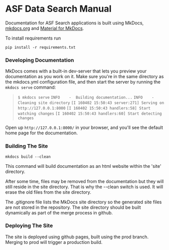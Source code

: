 # ASF Data Search Manual
Documentation for ASF Search applications is built using MkDocs,
[mkdocs.org](https://www.mkdocs.org/#mkdocs) and [Material for MkDocs](https://github.com/squidfunk/mkdocs-material).

To install requirements run

`pip install -r requirements.txt`

### Developing Documentation
MkDocs comes with a built-in dev-server that lets you preview
your documentation as you work on it. Make sure you're in the
same directory as the mkdocs.yml configuration file, and then
start the server by running the `mkdocs serve` command:

>`$ mkdocs serve`
`INFO    -  Building documentation...`
`INFO    -  Cleaning site directory`
`[I 160402 15:50:43 server:271] Serving on http://127.0.0.1:8000`
`[I 160402 15:50:43 handlers:58] Start watching changes`
`[I 160402 15:50:43 handlers:60] Start detecting changes`

Open up `http://127.0.0.1:8000/` in your browser, and you'll see the
default home page for the documentation.

### Building The Site

`mkdocs build --clean`

This command will build documentation as an html website within the 'site'
directory.

After some time, files may be removed from the documentation but they will
still reside in the site directory. That is why the --clean switch is used.
It will erase the old files from the site directory.

The .gitignore file lists the MkDocs site directory so the generated site files
are not stored in the repository. The site directory should be built dynamically
as part of the merge process in github.

### Deploying The Site

The site is deployed using github pages, built using the prod branch.
Merging to prod will trigger a production build.
